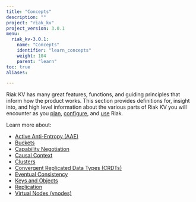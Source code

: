 ```yaml
---
title: "Concepts"
description: ""
project: "riak_kv"
project_version: 3.0.1
menu:
  riak_kv-3.0.1:
    name: "Concepts"
    identifier: "learn_concepts"
    weight: 104
    parent: "learn"
toc: true
aliases:

---
```


[concept aae]: {{<baseurl>}}riak/kv/3.0.1/learn/concepts/active-anti-entropy
[concept buckets]: {{<baseurl>}}riak/kv/3.0.1/learn/concepts/buckets
[concept cap neg]: {{<baseurl>}}riak/kv/3.0.1/learn/concepts/capability-negotiation
[concept causal context]: {{<baseurl>}}riak/kv/3.0.1/learn/concepts/causal-context
[concept clusters]: {{<baseurl>}}riak/kv/3.0.1/learn/concepts/clusters
[concept crdts]: {{<baseurl>}}riak/kv/3.0.1/learn/concepts/crdts
[concept eventual consistency]: {{<baseurl>}}riak/kv/3.0.1/learn/concepts/eventual-consistency
[concept keys objects]: {{<baseurl>}}riak/kv/3.0.1/learn/concepts/keys-and-objects
[concept replication]: {{<baseurl>}}riak/kv/3.0.1/learn/concepts/replication
[concept strong consistency]: {{<baseurl>}}riak/kv/3.0.1/using/reference/strong-consistency
[concept vnodes]: {{<baseurl>}}riak/kv/3.0.1/learn/concepts/vnodes
[config index]: {{<baseurl>}}riak/kv/3.0.1/configuring
[plan index]: {{<baseurl>}}riak/kv/3.0.1/setup/planning
[use index]: {{<baseurl>}}riak/kv/3.0.1/using/


Riak KV has many great features, functions, and guiding principles that inform how the product works. This section provides definitions for, insight into, and high level information about the various parts of Riak KV you will encounter as you [plan][plan index], [configure][config index], and [use][use index] Riak.  

Learn more about:

* [Active Anti-Entropy (AAE)][concept aae]
* [Buckets][concept buckets]
* [Capability Negotiation][concept cap neg]
* [Causal Context][concept causal context]
* [Clusters][concept clusters]
* [Convergent Replicated Data Types (CRDTs)][concept crdts]
* [Eventual Consistency][concept eventual consistency]
* [Keys and Objects][concept keys objects]
* [Replication][concept replication]
* [Virtual Nodes (vnodes)][concept vnodes]



